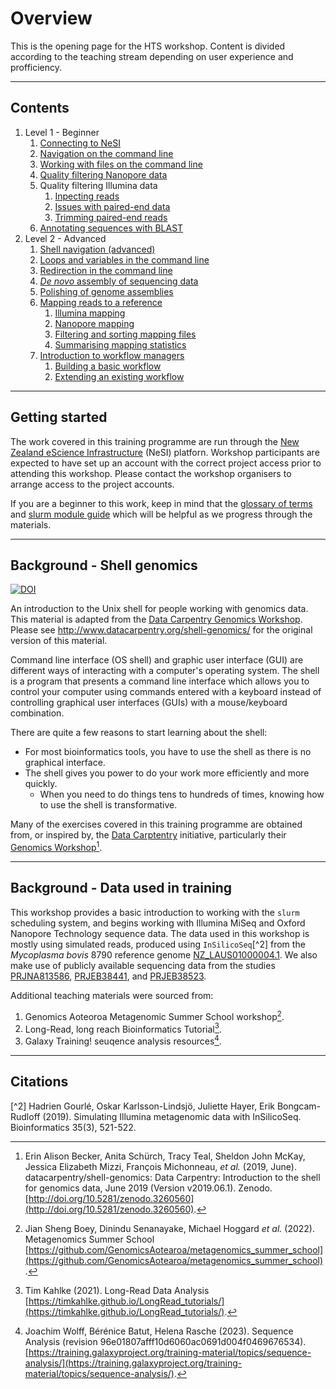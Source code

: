 # Overview

This is the opening page for the HTS workshop. Content is divided according to the teaching stream depending on user experience and profficiency.

---

## Contents

1. Level 1 - Beginner
   1. [Connecting to NeSI](./level1/11_nesi_connection.md)
   1. [Navigation on the command line](./level1/12_shell_navigation.md)
   1. [Working with files on the command line](./level1/13_shell_manipulation.md)
   1. [Quality filtering Nanopore data](./level1/21_quality_filter_nanopore.md)
   1. Quality filtering Illumina data
      1. [Inpecting reads](./level1/31_illumina_inspection.md)
      1. [Issues with paired-end data](./level1/32_illumina_pairing.md)
      1. [Trimming paired-end reads](./level1/33_illumina_filtering.md)
   1. [Annotating sequences with BLAST](./level1/4X_blastn_annotation.md)
1. Level 2 - Advanced
   1. [Shell navigation (advanced)](./level2/11_shell_manipulation.md)
   1. [Loops and variables in the command line](./level2/12_shell_variables.md)
   1. [Redirection in the command line](./level2/13_shell_redirection.mdd)
   1. [*De novo* assembly of sequencing data](./level2/21_assembly_de_novo.md)
   1. [Polishing of genome assemblies](./level2/22_assembly_polishing.md)
   1. [Mapping reads to a reference](./level2/31_coverage_mapping.md)
      1. [Illumina mapping](./level2/32_illumina_mapping.md)
      1. [Nanopore mapping](./level2/33_nanopore_mapping.md)
      1. [Filtering and sorting mapping files](./level2/34_mapping_filters.md)
      1. [Summarising mapping statistics](./level2/35_mapping_statistics.md)
   1. [Introduction to workflow managers](./level2/41_workflows_introduction.md)
      1. [Building a basic workflow](./level2/42_workflow_starting.md)
      1. [Extending an existing workflow](./level2/43_workflow_extending.md)

---

## Getting started

The work covered in this training programme are run through the [New Zealand eScience Infrastructure](https://www.nesi.org.nz/) (NeSI) platforn. Workshop participants are expected to have set up an account with the correct project access prior to attending this workshop. Please contact the workshop organisers to arrange access to the project accounts.

If you are a beginner to this work, keep in mind that the [glossary of terms](./docs/common_terms.md) and [slurm module guide](./docs/slurm_module_guide.md) which will be helpful as we progress through the materials.

---

## Background - Shell genomics

[![DOI](https://zenodo.org/badge/DOI/10.5281/zenodo.3260560.svg)](https://doi.org/10.5281/zenodo.3260560)

An introduction to the Unix shell for people working with genomics data. This material is adapted from the [Data Carpentry Genomics Workshop](http://www.datacarpentry.org/genomics-workshop/). Please see http://www.datacarpentry.org/shell-genomics/ for the original version of this material.

Command line interface (OS shell) and graphic user interface (GUI) are different ways of interacting with a computer's operating system. The shell is a program that presents a command line interface which allows you to control your computer using commands entered with a keyboard instead of controlling graphical user interfaces (GUIs) with a mouse/keyboard combination.

There are quite a few reasons to start learning about the shell:

* For most bioinformatics tools, you have to use the shell as there is no graphical interface.
* The shell gives you power to do your work more efficiently and more quickly.
  * When you need to do things tens to hundreds of times, knowing how to use the shell is transformative.

Many of the exercises covered in this training programme are obtained from, or inspired by, the [Data Carptentry](https://datacarpentry.org/) initiative, particularly their [Genomics Workshop](https://datacarpentry.org/genomics-workshop/setup.html)[^1].

---

## Background - Data used in training

This workshop provides a basic introduction to working with the `slurm` scheduling system, and begins working with Illumina MiSeq and Oxford Nanopore Technology sequence data. The data used in this workshop is mostly using simulated reads, produced using `InSilicoSeq`[^2] from the *Mycoplasma bovis* 8790 reference genome [NZ_LAUS01000004.1](https://www.ncbi.nlm.nih.gov/nuccore/NZ_LAUS01000004.1). We also make use of publicly available sequencing data from the studies [PRJNA813586](https://www.ncbi.nlm.nih.gov/bioproject/PRJNA813586), [PRJEB38441](https://www.ncbi.nlm.nih.gov/bioproject/PRJEB38441), and [PRJEB38523](https://www.ncbi.nlm.nih.gov/bioproject/PRJEB38523).

Additional teaching materials were sourced from:

1. Genomics Aoteoroa Metagenomic Summer School workshop[^3].
1. Long-Read, long reach Bioinformatics Tutorial[^4].
1. Galaxy Training! seuqence analysis resources[^5].

---

## Citations

[^1]: Erin Alison Becker, Anita Schürch, Tracy Teal, Sheldon John McKay, Jessica Elizabeth Mizzi, François Michonneau, *et al.* (2019, June). datacarpentry/shell-genomics: Data Carpentry: Introduction to the shell for genomics data, June 2019 (Version v2019.06.1). Zenodo. [http://doi.org/10.5281/zenodo.3260560](http://doi.org/10.5281/zenodo.3260560).

[^2] Hadrien Gourlé, Oskar Karlsson-Lindsjö, Juliette Hayer, Erik Bongcam-Rudloff (2019). Simulating Illumina metagenomic data with InSilicoSeq. Bioinformatics 35(3), 521-522.

[^3]: Jian Sheng Boey, Dinindu Senanayake, Michael Hoggard *et al.* (2022). Metagenomics Summer School [https://github.com/GenomicsAotearoa/metagenomics_summer_school](https://github.com/GenomicsAotearoa/metagenomics_summer_school).

[^4]: Tim Kahlke (2021). Long-Read Data Analysis [https://timkahlke.github.io/LongRead_tutorials/](https://timkahlke.github.io/LongRead_tutorials/).

[^5]: Joachim Wolff, Bérénice Batut, Helena Rasche (2023). Sequence Analysis (revision 96e01807afff10d6060ac0691d004f0469676534). [https://training.galaxyproject.org/training-material/topics/sequence-analysis/](https://training.galaxyproject.org/training-material/topics/sequence-analysis/).
